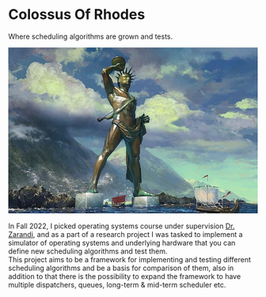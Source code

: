 # Colossus Of Rhodes
Where scheduling algorithms are grown and tests.

![Colossus The Rhodes](.github/logo.jpg)

In Fall 2022, I picked operating systems course under supervision [Dr. Zarandi](https://aut.ac.ir/cv/2188/Hamid-Reza-Zarandi?slc_lang=en&&cv=2188&mod=scv), and as a part of a research project I was tasked to 
implement a simulator of operating systems and underlying hardware that you can define new scheduling algorithms and 
test them. <br>
This project aims to be a framework for implementing and testing different scheduling algorithms and be a basis for 
comparison of them, also in addition to that there is the possibility to expand the framework to have multiple 
dispatchers, queues, long-term & mid-term scheduler etc.
